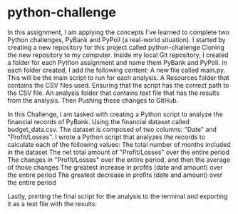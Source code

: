 # python-challenge

In this assignment, I am applying the concepts I've learned to complete two Python challenges, PyBank and PyPoll (a real-world situation).
I started by creating a new repository for this project called python-challenge
Cloning the new repository to my computer.
Inside my local Git repository, I created a folder for each Python assignment and name them PyBank and PyPoll.
In each folder created, I add the following content:
A new file called main.py. This will be the main script to run for each analysis.
A Resources folder that contains the CSV files used. Ensuring that the script has the correct path to the CSV file.
An analysis folder that contains text file that has the results from the analysis.
Then Pushing these changes to GitHub.

In this Challenge, I am tasked with creating a Python script to analyze the financial records of PyBank. Using the financial dataset called budget_data.csv. The dataset is composed of two columns: "Date" and "Profit/Losses".
I wrote a Python script that analyzes the records to calculate each of the following values:
The total number of months included in the dataset
The net total amount of "Profit/Losses" over the entire period
The changes in "Profit/Losses" over the entire period, and then the average of those changes
The greatest increase in profits (date and amount) over the entire period
The greatest decrease in profits (date and amount) over the entire period

Lastly, printing the final script for the analysis to the terminal and exporting it as a text file with the results.